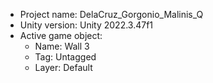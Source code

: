 <!-- UNITY CODE ASSIST INSTRUCTIONS START -->
- Project name: DelaCruz_Gorgonio_Malinis_Q
- Unity version: Unity 2022.3.47f1
- Active game object:
  - Name: Wall 3
  - Tag: Untagged
  - Layer: Default
<!-- UNITY CODE ASSIST INSTRUCTIONS END -->